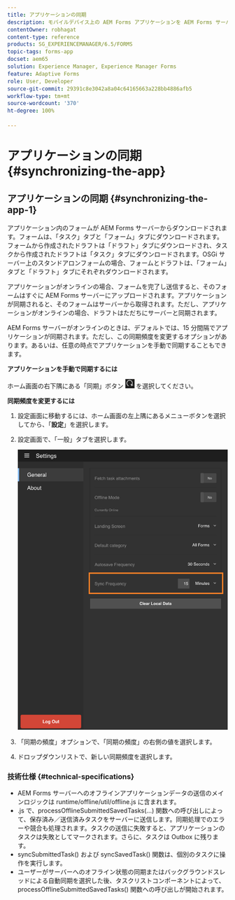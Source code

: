 ```yaml
---
title: アプリケーションの同期
description: モバイルデバイス上の AEM Forms アプリケーションを AEM Forms サーバーと同期します。
contentOwner: robhagat
content-type: reference
products: SG_EXPERIENCEMANAGER/6.5/FORMS
topic-tags: forms-app
docset: aem65
solution: Experience Manager, Experience Manager Forms
feature: Adaptive Forms
role: User, Developer
source-git-commit: 29391c8e3042a8a04c64165663a228bb4886afb5
workflow-type: tm+mt
source-wordcount: '370'
ht-degree: 100%

---
```


# アプリケーションの同期{#synchronizing-the-app}

## アプリケーションの同期 {#synchronizing-the-app-1}

アプリケーション内のフォームが AEM Forms サーバーからダウンロードされます。フォームは、「タスク」タブと「フォーム」タブにダウンロードされます。フォームから作成されたドラフトは「ドラフト」タブにダウンロードされ、タスクから作成されたドラフトは「タスク」タブにダウンロードされます。OSGi サーバー上のスタンドアロンフォームの場合、フォームとドラフトは、「フォーム」タブと「ドラフト」タブにそれぞれダウンロードされます。

アプリケーションがオンラインの場合、フォームを完了し送信すると、そのフォームはすぐに AEM Forms サーバーにアップロードされます。アプリケーションが同期されると、そのフォームはサーバーから取得されます。ただし、アプリケーションがオンラインの場合、ドラフトはただちにサーバーと同期されます。

AEM Forms サーバーがオンラインのときは、デフォルトでは、15 分間隔でアプリケーションが同期されます。ただし、この同期頻度を変更するオプションがあります。あるいは、任意の時点でアプリケーションを手動で同期することもできます。

**アプリケーションを手動で同期するには**

ホーム画面の右下隅にある「同期」ボタン ![sync-app](assets/sync-app.png) を選択してください。

**同期頻度を変更するには**

1. 設定画面に移動するには、ホーム画面の左上隅にあるメニューボタンを選択してから、「**設定**」を選択します。
1. 設定画面で、「一般」タブを選択します。

   ![一般設定ウィンドウの「同期の頻度」設定](assets/gen-settings-2.png)

1. 「同期の頻度」オプションで、「同期の頻度」の右側の値を選択します。
1. ドロップダウンリストで、新しい同期頻度を選択します。

### 技術仕様 {#technical-specifications}

* AEM Forms サーバーへのオフラインアプリケーションデータの送信のメインロジックは runtime/offline/util/offline.js に含まれます。
* .js で、processOfflineSubmittedSavedTasks(...) 関数への呼び出しによって、保存済み／送信済みタスクをサーバーに送信します。同期処理でのエラーや競合も処理されます。タスクの送信に失敗すると、アプリケーションのタスクは失敗としてマークされます。さらに、タスクは Outbox に残ります。
* syncSubmittedTask() および syncSavedTask() 関数は、個別のタスクに操作を実行します。
* ユーザーがサーバーへのオフライン状態の同期またはバックグラウンドスレッドによる自動同期を選択した後、タスクリストコンポーネントによって、processOfflineSubmittedSavedTasks() 関数への呼び出しが開始されます。
